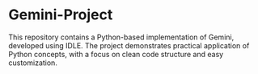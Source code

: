 # Gemini-Project
This repository contains a Python-based implementation of Gemini, developed using IDLE. The project demonstrates practical application of Python concepts, with a focus on clean code structure and easy customization.
